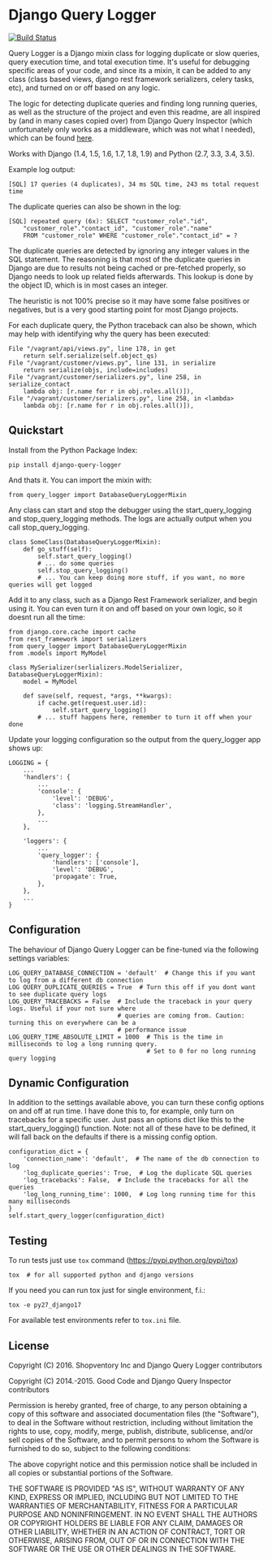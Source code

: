 # Django Query Logger

[![Build Status](https://travis-ci.org/4word/django-query-logger.svg?branch=master)](https://travis-ci.org/4word/django-query-logger?branch=master)

Query Logger is a Django mixin class for logging duplicate or slow queries, query execution time, 
and total execution time. It's useful for debugging specific areas of your code, and since its a
mixin, it can be added to any class (class based views, django rest framework serializers, celery
tasks, etc), and turned on or off based on any logic.

The logic for detecting duplicate queries and finding long running queries, as well as the 
structure of the project and even this readme, are all inspired by (and in many cases copied over) 
from Django Query Inspector (which unfortunately only works as a middleware, which was not what I needed), 
which can be found [here](https://github.com/dobarkod/django-queryinspect).

Works with Django (1.4, 1.5, 1.6, 1.7, 1.8, 1.9) and Python (2.7, 3.3, 3.4, 3.5).

Example log output:

    [SQL] 17 queries (4 duplicates), 34 ms SQL time, 243 ms total request time

The duplicate queries can also be shown in the log:

    [SQL] repeated query (6x): SELECT "customer_role"."id",
        "customer_role"."contact_id", "customer_role"."name"
        FROM "customer_role" WHERE "customer_role"."contact_id" = ?

The duplicate queries are detected by ignoring any integer values in the SQL
statement. The reasoning is that most of the duplicate queries in Django are
due to results not being cached or pre-fetched properly, so Django needs to
look up related fields afterwards. This lookup is done by the object ID, which
is in most cases an integer.

The heuristic is not 100% precise so it may have some false positives or
negatives, but is a very good starting point for most Django projects.

For each duplicate query, the Python traceback can also be shown, which may
help with identifying why the query has been executed:

    File "/vagrant/api/views.py", line 178, in get
        return self.serialize(self.object_qs)
    File "/vagrant/customer/views.py", line 131, in serialize
        return serialize(objs, include=includes)
    File "/vagrant/customer/serializers.py", line 258, in serialize_contact
        lambda obj: [r.name for r in obj.roles.all()]),
    File "/vagrant/customer/serializers.py", line 258, in <lambda>
        lambda obj: [r.name for r in obj.roles.all()]),

## Quickstart

Install from the Python Package Index:

    pip install django-query-logger

And thats it. You can import the mixin with:

    from query_logger import DatabaseQueryLoggerMixin
    
Any class can start and stop the debugger using the start_query_logging and stop_query_logging
methods. The logs are actually output when you call stop_query_logging.

    class SomeClass(DatabaseQueryLoggerMixin):
        def go_stuff(self):
            self.start_query_logging()
            # ... do some queries
            self.stop_query_logging()
            # ... You can keep doing more stuff, if you want, no more queries will get logged

Add it to any class, such as a Django Rest Framework serializer, and begin using it. You can even
turn it on and off based on your own logic, so it doesnt run all the time:

    from django.core.cache import cache
    from rest_framework import serializers
    from query_logger import DatabaseQueryLoggerMixin
    from .models import MyModel
    
    class MySerializer(serlializers.ModelSerializer, DatabaseQueryLoggerMixin):
        model = MyModel
        
        def save(self, request, *args, **kwargs):
            if cache.get(request.user.id):
                self.start_query_logging()
            # ... stuff happens here, remember to turn it off when your done
            

Update your logging configuration so the output from the query_logger app
shows up:

    LOGGING = {
        ...
        'handlers': {
            ...
            'console': {
                'level': 'DEBUG',
                'class': 'logging.StreamHandler',
            },
            ...
        },

        'loggers': {
            ...
            'query_logger': {
                'handlers': ['console'],
                'level': 'DEBUG',
                'propagate': True,
            },
        },
        ...
    }

## Configuration

The behaviour of Django Query Logger can be fine-tuned via the following
settings variables:

    LOG_QUERY_DATABASE_CONNECTION = 'default'  # Change this if you want to log from a different db connection
    LOG QUERY_DUPLICATE_QUERIES = True  # Turn this off if you dont want to see duplicate query logs
    LOG_QUERY_TRACEBACKS = False  # Include the traceback in your query logs. Useful if your not sure where 
                                  # queries are coming from. Caution: turning this on everywhere can be a 
                                  # performance issue
    LOG_QUERY_TIME_ABSOLUTE_LIMIT = 1000  # This is the time in milliseconds to log a long running query. 
                                          # Set to 0 for no long running query logging

## Dynamic Configuration

In addition to the settings available above, you can turn these config options on and off at run time. I have
done this to, for example, only turn on tracebacks for a specific user. Just pass an options dict like this
to the start_query_logging() function. Note: not all of these have to be defined, it will fall back on the 
defaults if there is a missing config option.

    configuration_dict = {
        'connection_name': 'default',  # The name of the db connection to log
        'log_duplicate_queries': True,  # Log the duplicate SQL queries
        'log_tracebacks': False,  # Include the tracebacks for all the queries
        'log_long_running_time': 1000,  # Log long running time for this many milliseconds
    }
    self.start_query_logger(configuration_dict)

## Testing

To run tests just use `tox` command (https://pypi.python.org/pypi/tox)

    tox  # for all supported python and django versions

If you need you can run tox just for single environment, f.i.:

    tox -e py27_django17

For available test environments refer to `tox.ini` file.


## License

Copyright (C) 2016. Shopventory Inc and Django Query Logger contributors

Copyright (C) 2014.-2015. Good Code and Django Query Inspector contributors

Permission is hereby granted, free of charge, to any person obtaining a copy
of this software and associated documentation files (the "Software"), to deal
in the Software without restriction, including without limitation the rights
to use, copy, modify, merge, publish, distribute, sublicense, and/or sell
copies of the Software, and to permit persons to whom the Software is
furnished to do so, subject to the following conditions:

The above copyright notice and this permission notice shall be included in
all copies or substantial portions of the Software.

THE SOFTWARE IS PROVIDED "AS IS", WITHOUT WARRANTY OF ANY KIND, EXPRESS OR
IMPLIED, INCLUDING BUT NOT LIMITED TO THE WARRANTIES OF MERCHANTABILITY,
FITNESS FOR A PARTICULAR PURPOSE AND NONINFRINGEMENT. IN NO EVENT SHALL THE
AUTHORS OR COPYRIGHT HOLDERS BE LIABLE FOR ANY CLAIM, DAMAGES OR OTHER
LIABILITY, WHETHER IN AN ACTION OF CONTRACT, TORT OR OTHERWISE, ARISING FROM,
OUT OF OR IN CONNECTION WITH THE SOFTWARE OR THE USE OR OTHER DEALINGS IN
THE SOFTWARE.
